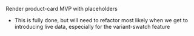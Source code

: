 Render product-card MVP with placeholders
- This is fully done, but will need to refactor most likely when we get to introducing live data, especially for the variant-swatch feature